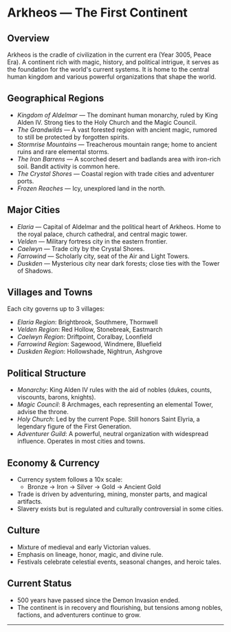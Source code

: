# Arkheos — The First Continent

## Overview
Arkheos is the cradle of civilization in the current era (Year 3005, Peace Era). A continent rich with magic, history, and political intrigue, it serves as the foundation for the world's current systems. It is home to the central human kingdom and various powerful organizations that shape the world.

## Geographical Regions
- *Kingdom of Aldelmar* — The dominant human monarchy, ruled by King Alden IV. Strong ties to the Holy Church and the Magic Council.
- *The Grandwilds* — A vast forested region with ancient magic, rumored to still be protected by forgotten spirits.
- *Stormrise Mountains* — Treacherous mountain range; home to ancient ruins and rare elemental storms.
- *The Iron Barrens* — A scorched desert and badlands area with iron-rich soil. Bandit activity is common here.
- *The Crystal Shores* — Coastal region with trade cities and adventurer ports.
- *Frozen Reaches* — Icy, unexplored land in the north.

## Major Cities
- *Elaria* — Capital of Aldelmar and the political heart of Arkheos. Home to the royal palace, church cathedral, and central magic tower.
- *Velden* — Military fortress city in the eastern frontier.
- *Caelwyn* — Trade city by the Crystal Shores.
- *Farrowind* — Scholarly city, seat of the Air and Light Towers.
- *Duskden* — Mysterious city near dark forests; close ties with the Tower of Shadows.

## Villages and Towns
Each city governs up to 3 villages:
- *Elaria Region*: Brightbrook, Southmere, Thornwell
- *Velden Region*: Red Hollow, Stonebreak, Eastmarch
- *Caelwyn Region*: Driftpoint, Coralbay, Loonfield
- *Farrowind Region*: Sagewood, Windmere, Bluefield
- *Duskden Region*: Hollowshade, Nightrun, Ashgrove

## Political Structure
- *Monarchy*: King Alden IV rules with the aid of nobles (dukes, counts, viscounts, barons, knights).
- *Magic Council*: 8 Archmages, each representing an elemental Tower, advise the throne.
- *Holy Church*: Led by the current Pope. Still honors Saint Elyria, a legendary figure of the First Generation.
- *Adventurer Guild*: A powerful, neutral organization with widespread influence. Operates in most cities and towns.

## Economy & Currency
- Currency system follows a 10x scale:
  - Bronze → Iron → Silver → Gold → Ancient Gold
- Trade is driven by adventuring, mining, monster parts, and magical artifacts.
- Slavery exists but is regulated and culturally controversial in some cities.

## Culture
- Mixture of medieval and early Victorian values.
- Emphasis on lineage, honor, magic, and divine rule.
- Festivals celebrate celestial events, seasonal changes, and heroic tales.

## Current Status
- 500 years have passed since the Demon Invasion ended.
- The continent is in recovery and flourishing, but tensions among nobles, factions, and adventurers continue to grow.

---
